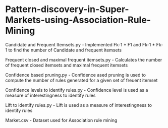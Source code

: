 # Pattern-discovery-in-Super-Markets-using-Association-Rule-Mining

Candidate and Frequent Itemsets.py - Implemented Fk-1 * F1 and Fk-1 * Fk-1 to find the number of Candidate and frequent itemsets

Frequent closed and maximal frequent itemsets.py - Calculates the number of frequent closed itemsets and maximal frequent itemsets 

Confidence based pruning.py - Confidence ased pruning is used to compute the number of rules generated for a given set of freuent itemset

Confidence levels to identify rules.py - Confidence level is used as a measure of interestingness to identify rules

Lift to identify rules.py - Lift is used as a measure of interestingness to identify rules

Market.csv - Dataset used for Association rule mining

